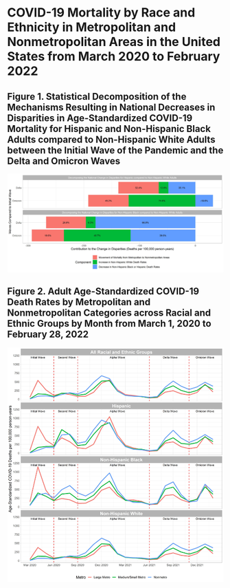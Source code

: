 # COVID-19 Mortality by Race and Ethnicity in Metropolitan and Nonmetropolitan Areas in the United States from March 2020 to February 2022

## Figure 1. Statistical Decomposition of the Mechanisms Resulting in National Decreases in Disparities in Age-Standardized COVID-19 Mortality for Hispanic and Non-Hispanic Black Adults compared to Non-Hispanic White Adults between the Initial Wave of the Pandemic and the Delta and Omicron Waves 

![](https://github.com/The-Uncounted-Lab/covid-race-metro/blob/main/Output/figure1_delta_omicron.jpeg)

## Figure 2. Adult Age-Standardized COVID-19 Death Rates by Metropolitan and Nonmetropolitan Categories across Racial and Ethnic Groups by Month from March 1, 2020 to February 28, 2022

![](https://github.com/The-Uncounted-Lab/covid-race-metro/blob/main/Output/figure2.jpeg)


